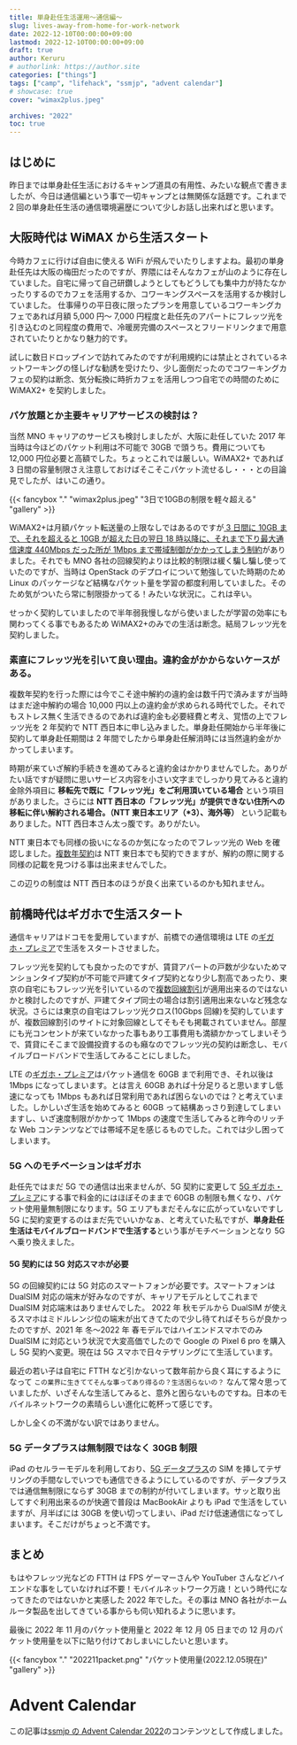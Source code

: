 ```yaml
---
title: 単身赴任生活運用〜通信編〜
slug: lives-away-from-home-for-work-network
date: 2022-12-10T00:00:00+09:00
lastmod: 2022-12-10T00:00:00+09:00
draft: true
author: Keruru
# authorlink: https://author.site
categories: ["things"]
tags: ["camp", "lifehack", "ssmjp", "advent calendar"]
# showcase: true
cover: "wimax2plus.jpeg"

archives: "2022"
toc: true
---
```


## はじめに

昨日までは単身赴任生活におけるキャンプ道具の有用性、みたいな観点で書きましたが、今日は通信編という事で一切キャンプとは無関係な話題です。これまで 2 回の単身赴任生活の通信環境遍歴について少しお話し出来ればと思います。

## 大阪時代は WiMAX から生活スタート

今時カフェに行けば自由に使える WiFi が飛んでいたりしますよね。最初の単身赴任先は大阪の梅田だったのですが、界隈にはそんなカフェが山のように存在していました。自宅に帰って自己研鑽しようとしてもどうしても集中力が持たなかったりするのでカフェを活用するか、コワーキングスペースを活用するか検討していました。
仕事帰りの平日夜に限ったプランを用意しているコワーキングカフェであれば月額 5,000 円〜 7,000 円程度と赴任先のアパートにフレッツ光を引き込むのと同程度の費用で、冷暖房完備のスペースとフリードリンクまで用意されていたりとかなり魅力的です。

試しに数日ドロップインで訪れてみたのですが利用規約には禁止とされているネットワーキングの怪しげな勧誘を受けたり、少し面倒だったのでコワーキングカフェの契約は断念、気分転換に時折カフェを活用しつつ自宅での時間のために WiMAX2+ を契約しました。

### パケ放題とか主要キャリアサービスの検討は？

当然 MNO キャリアのサービスも検討しましたが、大阪に赴任していた 2017 年当時は今ほどのパケット利用は不可能で 30GB で頭うち。費用についても 12,000 円位必要と高額でした。ちょっとこれでは厳しい。WiMAX2+ であれば 3 日間の容量制限さえ注意しておけばそこそこパケット流せるし・・・との目論見でしたが、はいこの通り。

{{< fancybox "." "wimax2plus.jpeg" "3日で10GBの制限を軽々超える" "gallery" >}}

WiMAX2+は月額パケット転送量の上限なしではあるのですが[ 3 日間に 10GB まで、それを超えると 10GB が超えた日の翌日 18 時以降に、それまで下り最大通信速度 440Mbps だった所が 1Mbps まで帯域制御がかかってしまう制約](https://www.uqwimax.jp/wimax/plan/note/gigahodai_speedlimit_10/)がありました。それでも MNO 各社の回線契約よりは比較的制限は緩く騙し騙し使っていたのですが、当時は OpenStack のデプロイについて勉強していた時期のため Linux のパッケージなど結構なパケット量を学習の都度利用していました。そのため気がついたら常に制限掛かってる！みたいな状況に。これは辛い。

せっかく契約していましたので半年弱我慢しながら使いましたが学習の効率にも関わってくる事でもあるため WiMAX2+のみでの生活は断念。結局フレッツ光を契約しました。

### 素直にフレッツ光を引いて良い理由。違約金がかからないケースがある。

複数年契約を行った際には今でこそ途中解約の違約金は数千円で済みますが当時はまだ途中解約の場合 10,000 円以上の違約金が求められる時代でした。それでもストレス無く生活できるのであれば違約金も必要経費と考え、覚悟の上でフレッツ光を 2 年契約で NTT 西日本に申し込みました。単身赴任開始から半年後に契約して単身赴任期間は 2 年間でしたから単身赴任解消時には当然違約金がかかってしまいます。

時期が来ていざ解約手続きを進めてみると違約金はかかりませんでした。ありがたい話ですが疑問に思いサービス内容を小さい文字までしっかり見てみると違約金除外項目に **移転先で既に「フレッツ光」をご利用頂いている場合** という項目がありました。さらには **NTT 西日本の「フレッツ光」が提供できない住所への移転に伴い解約される場合。（NTT 東日本エリア（\*3）、海外等）** という記載もありました。NTT 西日本さん太っ腹です。ありがたい。

NTT 東日本でも同様の扱いになるのか気になったのでフレッツ光の Web を確認しました。[複数年契約](https://flets.com/ninenwari/)は NTT 東日本でも契約できますが、解約の際に関する同様の記載を見つける事は出来ませんでした。

この辺りの制度は NTT 西日本のほうが良く出来ているのかも知れません。

## 前橋時代はギガホで生活スタート

通信キャリアはドコモを愛用していますが、前橋での通信環境は LTE の[ギガホ・プレミア](https://www.docomo.ne.jp/charge/gigaho-premier/?icid=CRP_CHA_to_CRP_CHA_gigaho-premier)で生活をスタートさせました。

フレッツ光を契約しても良かったのですが、賃貸アパートの戸数が少ないためマンションタイプ契約が不可能で戸建てタイプ契約となり少し割高であったり、東京の自宅にもフレッツ光を引いているので[複数回線割引](https://flets.com/ouen/)が適用出来るのではないかと検討したのですが、戸建てタイプ同士の場合は割引適用出来ないなど残念な状況。さらには東京の自宅はフレッツ光クロス(10Gbps 回線)を契約していますが、複数回線割引のサイトに対象回線としてそもそも掲載されていません。部屋にも光コンセントが来ていなかった事もあり工事費用も満額かかってしまいそうで、賃貸にそこまで設備投資するのも癪なのでフレッツ光の契約は断念し、モバイルブロードバンドで生活してみることにしました。

LTE の[ギガホ・プレミア](https://www.docomo.ne.jp/charge/gigaho-premier/?icid=CRP_CHA_to_CRP_CHA_gigaho-premier)はパケット通信を 60GB まで利用でき、それ以後は 1Mbps になってしまいます。とは言え 60GB あれば十分足りると思いますし低速になっても 1Mbps もあれば日常利用であれば困らないのでは？と考えていました。しかしいざ生活を始めてみると 60GB って結構あっさり到達してしまいますし、いざ速度制限がかかって 1Mbps の速度で生活してみると昨今のリッチな Web コンテンツなどでは帯域不足を感じるものでした。これでは少し困ってしまいます。

### 5G へのモチベーションはギガホ

赴任先ではまだ 5G での通信は出来ませんが、5G 契約に変更して [5G ギガホ・プレミア](https://www.docomo.ne.jp/charge/5g-gigaho-premier/?icid=CRP_CHA_to_CRP_CHA_5g-gigaho-premier)にする事で料金的にはほぼそのままで 60GB の制限も無くなり、パケット使用量無制限になります。5G エリアもまだそんなに広がっていないですし 5G に契約変更するのはまだ先でいいかなぁ、と考えていた私ですが、**単身赴任生活はモバイルブロードバンドで生活する**という事がモチベーションとなり 5G へ乗り換えました。

#### 5G 契約には 5G 対応スマホが必要

5G の回線契約には 5G 対応のスマートフォンが必要です。スマートフォンは DualSIM 対応の端末が好みなのですが、キャリアモデルとしてこれまで DualSIM 対応端末はありませんでした。
2022 年 秋モデルから DualSIM が使えるスマホはミドルレンジ位の端末が出てきてたので少し待てればそちらが良かったのですが、2021 年 冬〜2022 年 春モデルではハイエンドスマホでのみ DualSIM に対応という状況で大変高価でしたので Google の Pixel 6 pro を購入し 5G 契約へ変更。現在は 5G スマホで日々テザリングにて生活しています。

最近の若い子は自宅に FTTH など引かないって数年前から良く耳にするようになって `この業界に生きててそんな事ってあり得るの？生活困らないの？` なんて常々思っていましたが、いざそんな生活してみると、意外と困らないものですね。日本のモバイルネットワークの素晴らしい進化に乾杯って感じです。

しかし全くの不満がない訳ではありません。

### 5G データプラスは無制限ではなく 30GB 制限

iPad のセルラーモデルを利用しており、[5G データプラス](https://www.docomo.ne.jp/charge/5g-dataplus/?icid=CRP_CHA_5g-gigaho-premier_txt01_to_CRP_CHA_5g-dataplus)の SIM を挿してテザリングの手間なしでいつでも通信できるようにしているのですが、データプラスでは通信無制限にならず 30GB までの制約が付いてしまいます。サッと取り出してすぐ利用出来るのが快適で普段は MacBookAir よりも iPad で生活をしていますが、月半ばには 30GB を使い切ってしまい、iPad だけ低速通信になってしまいます。そこだけがちょっと不満です。

## まとめ

もはやフレッツ光などの FTTH は FPS ゲーマーさんや YouTuber さんなどハイエンドな事をしていなければ不要！モバイルネットワーク万歳！という時代になってきたのではないかと実感した 2022 年でした。その事は MNO 各社がホームルータ製品を出してきている事からも伺い知れるように思います。

最後に 2022 年 11 月のパケット使用量と 2022 年 12 月 05 日までの 12 月のパケット使用量を以下に貼り付けておしまいにしたいと思います。

{{< fancybox "." "202211packet.png" "パケット使用量(2022.12.05現在)" "gallery" >}}

# Advent Calendar

この記事は[ssmjp の Advent Calendar 2022](https://adventar.org/calendars/8092)のコンテンツとして作成しました。
